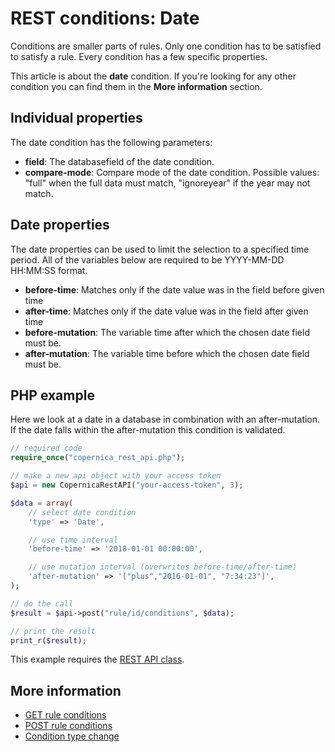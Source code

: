 # REST conditions: Date

Conditions are smaller parts of rules. Only one condition has to be 
satisfied to satisfy a rule. Every condition has a few specific properties.

This article is about the **date** condition. If you're looking for 
any other condition you can find them in the **More information** section.

## Individual properties

The date condition has the following parameters:

* **field**: The databasefield of the date condition.
* **compare-mode**: Compare mode of the date condition. Possible values: 
"full" when the full data must match, "ignoreyear" if the year may not match.

## Date properties

The date properties can be used to limit the selection to a specified 
time period. All of the variables below are required to be YYYY-MM-DD HH:MM:SS 
format.

* **before-time**: Matches only if the date value was in the field before given time
* **after-time**: Matches only if the date value was in the field after given time
* **before-mutation**: The variable time after which the chosen date field must be.
* **after-mutation**: The variable time before which the chosen date field must be.

## PHP example

Here we look at a date in a database in combination with an after-mutation. 
If the date falls within the after-mutation this condition is validated.

```php
// required code
require_once("copernica_rest_api.php");

// make a new api object with your access token
$api = new CopernicaRestAPI("your-access-token", 3);

$data = array(
    // select date condition
    'type' => 'Date',

    // use time interval
    'before-time' => '2018-01-01 00:00:00',

    // use mutation interval (overwrites before-time/after-time)
    'after-mutation' => '["plus","2016-01-01", "7:34:23"]',
);

// do the call
$result = $api->post("rule/id/conditions", $data);

// print the result
print_r($result);
```

This example requires the [REST API class](./rest-php).

## More information

* [GET rule conditions](rest-get-rule-conditions)
* [POST rule conditions](rest-post-rule-conditions)
* [Condition type change](rest-condition-type-change)
